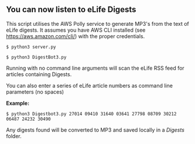 ## You can now listen to eLife Digests

This script utilises the AWS Polly service to generate MP3's from the text of eLife digests.
It assumes you have AWS CLI installed (see https://aws.amazon.com/cli/) with the proper credentials.

  `$ python3 server.py`
  
  `$ python3 DigestBot3.py`

Running with no command line arguments will scan the eLife RSS feed for articles
containing Digests.

You can also enter a series of eLife article numbers as command line parameters (no spaces)

**Example:** 

  `$ python3 Digestbot3.py 27014 09410 31640 03641 27798 08709 30212 06487 24232 30490`

Any digests found will be converted to MP3 and saved locally in a _Digests_ folder.
